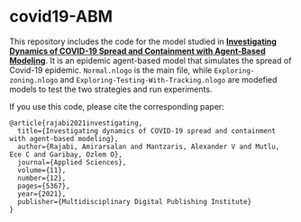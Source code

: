 # covid19-ABM

This repository includes the code for the model studied in [**Investigating Dynamics of COVID-19 Spread and Containment with Agent-Based Modeling**](https://www.mdpi.com/2076-3417/11/12/5367). It is an epidemic agent-based model that simulates the spread of Covid-19 epidemic. ```Normal.nlogo``` is the main file, while ```Exploring-zoning.nlogo``` and ```Exploring-Testing-With-Tracking.nlogo``` are modefied models to test the two strategies and run experiments. 

If you use this code, please cite the corresponding paper:

```
@article{rajabi2021investigating,
  title={Investigating dynamics of COVID-19 spread and containment with agent-based modeling},
  author={Rajabi, Amirarsalan and Mantzaris, Alexander V and Mutlu, Ece C and Garibay, Ozlem O},
  journal={Applied Sciences},
  volume={11},
  number={12},
  pages={5367},
  year={2021},
  publisher={Multidisciplinary Digital Publishing Institute}
}
```
